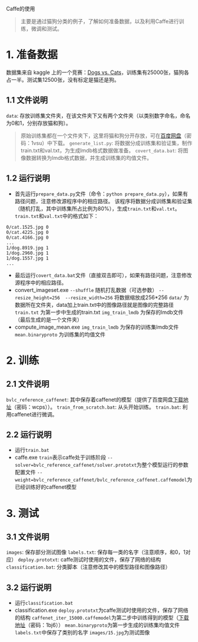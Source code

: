 Caffe的使用
> 主要是通过猫狗分类的例子，了解如何准备数据，以及利用Caffe进行训练，微调和测试。

# 1. 准备数据
数据集来自 kaggle 上的一个竞赛：[Dogs vs. Cats](https://www.kaggle.com/c/dogs-vs-cats-redux-kernels-edition)，训练集有25000张，猫狗各占一半。测试集12500张，没有标定是猫还是狗。

## 1.1 文件说明
`data`: 存放训练集文件夹，在该文件夹下又有两个文件夹（以类别数字命名，命名为0和1，分别存放猫和狗）。
> 原始训练集都在一个文件夹下，这里将猫和狗分开存放，可在[百度网盘](http://pan.baidu.com/s/1bpeZDnT)（密码：1vsu）中下载。
`generate_list.py`: 将数据分成训练集和验证集，制作train.txt和val.txt，为生成lmdb格式数据做准备。
`covert_data.bat`: 将图像数据转换为lmdb格式数据，并生成训练集的均值文件。

## 1.2 运行说明
* 首先运行`prepare_data.py`文件（命令：`python prepare_data.py`），如果有路径问题，注意修改源程序中的相应路径。
该程序将数据分成训练集和验证集（随机打乱，其中训练集所占比例为80%），生成`train.txt`和`val.txt`。`train.txt`和`val.txt`中的格式如下：
 ```
0/cat.1525.jpg 0
0/cat.4225.jpg 0
0/cat.4166.jpg 0
...
1/dog.8919.jpg 1
1/dog.2960.jpg 1
1/dog.1557.jpg 1
...
 ```
* 最后运行`covert_data.bat`文件（直接双击即可），如果有路径问题，注意修改源程序中的相应路径。
 * convert_imageset.exe
`--shuffle` 随机打乱数据（可选参数）
`--resize_height=256  --resize_width=256` 将数据缩放成256*256
`data/` 为数据所在文件夹，data加上train.txt中的图像路径就是图像的完整路径
`train.txt` 为第一步中生成的train.txt
`img_train_lmdb` 为保存的lmdb文件（最后生成的是一个文件夹）
 * compute_image_mean.exe
`img_train_lmdb` 为保存的训练集lmdb文件
`mean.binaryproto` 为训练集的均值文件


# 2. 训练
## 2.1 文件说明
`bvlc_reference_caffenet`: 其中保存着caffenet的模型（提供了百度网盘[下载地址](http://pan.baidu.com/s/1eR2tKSM)（密码：wcps））。
`train_from_scratch.bat`: 从头开始训练。
`train.bat`: 利用caffenet进行微调。

## 2.2 运行说明
* 运行`train.bat`
 * caffe.exe
`train`表示caffe处于训练阶段
`--solver=bvlc_reference_caffenet/solver.prototxt`为整个模型运行的参数配置文件
`--weight=bvlc_reference_caffenet/bvlc_reference_caffenet.caffemodel`为已经训练好的caffenet模型


# 3. 测试
## 3.1 文件说明
`images`: 保存部分测试图像
`labels.txt`: 保存每一类的名字（注意顺序，和0，1对应）
`deploy.prototxt`: caffe测试时使用的文件，保存了网络的结构
`classification.bat`: 分类脚本（注意修改其中的模型路径和图像路径）

## 3.2 运行说明
* 运行`classification.bat`
 * classification.exe
`deploy.prototxt`为caffe测试时使用的文件，保存了网络的结构
`caffenet_iter_15000.caffemodel`为第二步中训练得到的模型（[下载地址](http://pan.baidu.com/s/1jIN0BI2)（密码：1bj6））
`mean.binaryproto`为第一步生成的训练集均值文件
`labels.txt`中保存了类别的名字
`images/15.jpg`为测试图像
